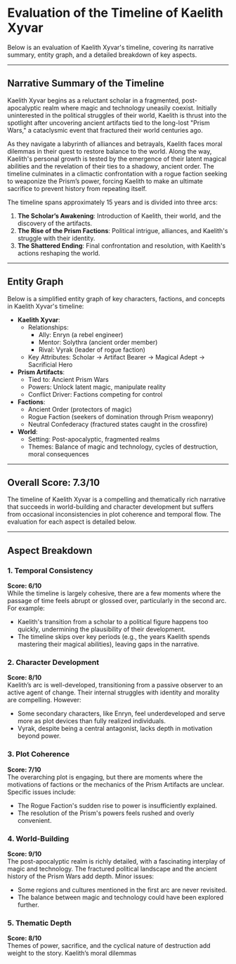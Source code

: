 # Evaluation of the Timeline of Kaelith Xyvar

Below is an evaluation of Kaelith Xyvar's timeline, covering its narrative summary, entity graph, and a detailed breakdown of key aspects.

---

## Narrative Summary of the Timeline

Kaelith Xyvar begins as a reluctant scholar in a fragmented, post-apocalyptic realm where magic and technology uneasily coexist. Initially uninterested in the political struggles of their world, Kaelith is thrust into the spotlight after uncovering ancient artifacts tied to the long-lost "Prism Wars," a cataclysmic event that fractured their world centuries ago. 

As they navigate a labyrinth of alliances and betrayals, Kaelith faces moral dilemmas in their quest to restore balance to the world. Along the way, Kaelith's personal growth is tested by the emergence of their latent magical abilities and the revelation of their ties to a shadowy, ancient order. The timeline culminates in a climactic confrontation with a rogue faction seeking to weaponize the Prism’s power, forcing Kaelith to make an ultimate sacrifice to prevent history from repeating itself.

The timeline spans approximately 15 years and is divided into three arcs:
1. **The Scholar’s Awakening**: Introduction of Kaelith, their world, and the discovery of the artifacts.
2. **The Rise of the Prism Factions**: Political intrigue, alliances, and Kaelith's struggle with their identity.
3. **The Shattered Ending**: Final confrontation and resolution, with Kaelith's actions reshaping the world.

---

## Entity Graph

Below is a simplified entity graph of key characters, factions, and concepts in Kaelith Xyvar's timeline:

- **Kaelith Xyvar**:
  - Relationships: 
    - Ally: Enryn (a rebel engineer)
    - Mentor: Solythra (ancient order member)
    - Rival: Vyrak (leader of rogue faction)
  - Key Attributes: Scholar → Artifact Bearer → Magical Adept → Sacrificial Hero
- **Prism Artifacts**:
  - Tied to: Ancient Prism Wars
  - Powers: Unlock latent magic, manipulate reality
  - Conflict Driver: Factions competing for control
- **Factions**:
  - Ancient Order (protectors of magic)
  - Rogue Faction (seekers of domination through Prism weaponry)
  - Neutral Confederacy (fractured states caught in the crossfire)
- **World**:
  - Setting: Post-apocalyptic, fragmented realms
  - Themes: Balance of magic and technology, cycles of destruction, moral consequences

---

## Overall Score: **7.3/10**

The timeline of Kaelith Xyvar is a compelling and thematically rich narrative that succeeds in world-building and character development but suffers from occasional inconsistencies in plot coherence and temporal flow. The evaluation for each aspect is detailed below.

---

## Aspect Breakdown

### 1. Temporal Consistency
**Score: 6/10**  
While the timeline is largely cohesive, there are a few moments where the passage of time feels abrupt or glossed over, particularly in the second arc. For example:
- Kaelith's transition from a scholar to a political figure happens too quickly, undermining the plausibility of their development.
- The timeline skips over key periods (e.g., the years Kaelith spends mastering their magical abilities), leaving gaps in the narrative.

### 2. Character Development
**Score: 8/10**  
Kaelith’s arc is well-developed, transitioning from a passive observer to an active agent of change. Their internal struggles with identity and morality are compelling. However:
- Some secondary characters, like Enryn, feel underdeveloped and serve more as plot devices than fully realized individuals.
- Vyrak, despite being a central antagonist, lacks depth in motivation beyond power.

### 3. Plot Coherence
**Score: 7/10**  
The overarching plot is engaging, but there are moments where the motivations of factions or the mechanics of the Prism Artifacts are unclear. Specific issues include:
- The Rogue Faction's sudden rise to power is insufficiently explained.
- The resolution of the Prism's powers feels rushed and overly convenient.

### 4. World-Building
**Score: 9/10**  
The post-apocalyptic realm is richly detailed, with a fascinating interplay of magic and technology. The fractured political landscape and the ancient history of the Prism Wars add depth. Minor issues:
- Some regions and cultures mentioned in the first arc are never revisited.
- The balance between magic and technology could have been explored further.

### 5. Thematic Depth
**Score: 8/10**  
Themes of power, sacrifice, and the cyclical nature of destruction add weight to the story. Kaelith’s moral dilemmas